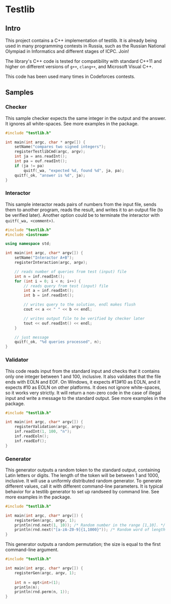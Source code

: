# Testlib

## Intro

This project contains a C++ implementation of testlib. It is already being used in many programming contests in Russia, such as the Russian National Olympiad in Informatics and different stages of ICPC. Join!

The library's C++ code is tested for compatibility with standard C++11 and higher on different versions of `g++`, `clang++`, and Microsoft Visual C++.

This code has been used many times in Codeforces contests.

## Samples

### Checker

This sample checker expects the same integer in the output and the answer. It ignores all white-spaces. See more examples in the package.

```c++
#include "testlib.h"

int main(int argc, char * argv[]) {
    setName("compares two signed integers");
    registerTestlibCmd(argc, argv);
    int ja = ans.readInt();
    int pa = ouf.readInt();
    if (ja != pa)
        quitf(_wa, "expected %d, found %d", ja, pa);
    quitf(_ok, "answer is %d", ja);
}
```

### Interactor

This sample interactor reads pairs of numbers from the input file, sends them to another program, reads
the result, and writes it to an output file (to be verified later). Another option could be to terminate
the interactor with `quitf(_wa, <comment>)`.

```c++
#include "testlib.h"
#include <iostream>

using namespace std;

int main(int argc, char* argv[]) {
    setName("Interactor A+B");
    registerInteraction(argc, argv);

    // reads number of queries from test (input) file
    int n = inf.readInt();
    for (int i = 0; i < n; i++) {
        // reads query from test (input) file
        int a = inf.readInt();
        int b = inf.readInt();

        // writes query to the solution, endl makes flush
        cout << a << " " << b << endl;

        // writes output file to be verified by checker later
        tout << ouf.readInt() << endl;
    }

    // just message
    quitf(_ok, "%d queries processed", n);
}
```

### Validator

This code reads input from the standard input and checks that it contains only one integer between 1 and 100, inclusive. It also validates that the file ends with EOLN and EOF. On Windows, it expects #13#10 as EOLN, and it expects #10 as EOLN on other platforms. It does not ignore white-spaces, so it works very strictly. It will return a non-zero code in the case of illegal input and write a message to the standard output. See more examples in the package.

```c++
#include "testlib.h"

int main(int argc, char* argv[]) {
    registerValidation(argc, argv);
    inf.readInt(1, 100, "n");
    inf.readEoln();
    inf.readEof();
}
```

### Generator

This generator outputs a random token to the standard output, containing Latin letters or digits. The length of the token will be between 1 and 1000, inclusive. It will use a uniformly distributed random generator. To generate different values, call it with different command-line parameters. It is typical behavior for a testlib generator to set up randseed by command line. See more examples in the package.

```c++
#include "testlib.h"

int main(int argc, char* argv[]) {
    registerGen(argc, argv, 1);
    println(rnd.next(1, 10)); /* Random number in the range [1,10]. */
    println(rnd.next("[a-zA-Z0-9]{1,1000}")); /* Random word of length [1,1000]. */
}
```

This generator outputs a random permutation; the size is equal to the first command-line argument.

```c++
#include "testlib.h"

int main(int argc, char* argv[]) {
    registerGen(argc, argv, 1);
    
    int n = opt<int>(1);
    println(n);
    println(rnd.perm(n, 1));
}
```
